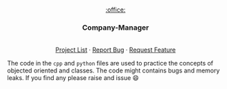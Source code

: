 <br />
<p style="text-align: center" align="center">
  <a href="https://github.com/kana800/myProjects">
	:office:
  </a>
  <h3 align="center">Company-Manager</h3>
  <p align="center">
    <br />
    <a href="https://github.com/kana800/myProjects/">Project List</a>
    ·
    <a href="https://github.com/kana800/myProjects/issues">Report Bug</a>
    ·
    <a href="https://github.com/kana800/myProjects/issues">Request Feature</a>
  </p>
</p>

The code in the `cpp` and `python` files are used to practice the concepts of objected oriented and classes. The code might contains bugs and memory leaks. If you find any please raise and issue :smile:
